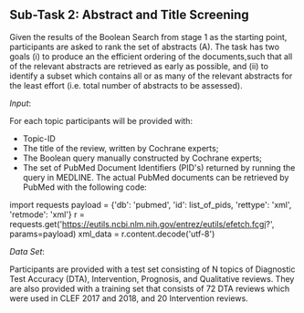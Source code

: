 ## Sub-Task 2: Abstract and Title Screening

Given the results of the Boolean Search from stage 1 as the starting point, participants are asked to rank the set of abstracts (A). The task has two goals
(i)  to produce an the efficient ordering of the documents,such that all of the relevant abstracts are retrieved as early as possible,  and
(ii) to identify a subset which contains all or as many of the relevant abstracts for the least effort (i.e. total number of abstracts to be assessed).

*Input*:

For each topic participants will be provided with:
- Topic-ID
- The title of the review, written by Cochrane experts;
- The Boolean query manually constructed by Cochrane experts;
- The set of PubMed Document Identifiers (PID's) returned by running the query in MEDLINE. The actual PubMed documents can be retrieved by PubMed with the following code:

import requests
payload = {'db': 'pubmed', 'id': list_of_pids, 'rettype': 'xml', 'retmode': 'xml'}
r = requests.get('https://eutils.ncbi.nlm.nih.gov/entrez/eutils/efetch.fcgi?', params=payload)
xml_data = r.content.decode('utf-8')

*Data Set*:

Participants are provided with a test set consisting of N topics of Diagnostic Test Accuracy (DTA), Intervention, Prognosis, and Qualitative reviews. They are also provided with a training set that consists of 72 DTA reviews which were used in CLEF 2017 and 2018, and 20 Intervention reviews.
